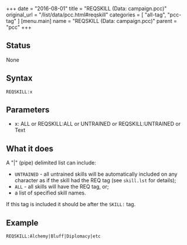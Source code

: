 +++
date = "2016-08-01"
title = "REQSKILL (Data: campaign.pcc)"
original_url = "/list/data/pcc.html#reqskill"
categories = [ "all-tag", "pcc-tag" ]
[menu.main]
    name = "REQSKILL (Data: campaign.pcc)"
    parent = "pcc"
+++

## Status

None

## Syntax

`REQSKILL:x`

## Parameters

-   x: ALL or REQSKILL:ALL or UNTRAINED or
    REQSKILL:UNTRAINED or Text



What it does
------------

A "|" (pipe) delimited list can include:

-   `UNTRAINED` - all untrained skills will be automatically included on
    any character as if the skill had the REQ tag (see `skill.lst` for
    details);
-   `ALL` - all skills will have the REQ tag, or;
-   a list of specified skill names.

If this tag is included it should be after the `SKILL:` tag.

Example
-------

`REQSKILL:Alchemy|Bluff|Diplomacy|etc`

